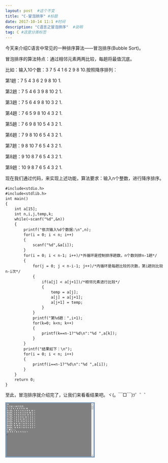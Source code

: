 ```yaml
---
layout: post  #这个不变
title: "C-冒泡排序" #标题
date: 2017-10-14 11:1 #时间
description: "C语言之冒泡排序"  #说明
tag: C #这是分类标签
---
```


今天来介绍C语言中常见的一种排序算法——冒泡排序(Bubble Sort)。

冒泡排序的算法特点：通过相邻元素两两比较，每趟将最值沉底。

比如：输入10个数：3 7 5 4 1 6 2 9 8 10.按照降序排列：

第1趟：7 5 4 3 6 2 9 8 10 1.

第2趟：7 5 4 6 3 9 8 10 2 1.

第3趟：7 5 6 4 9 8 10 3 2 1.

第4趟：7 6 5 9 8 10 4 3 2 1.

第5趟：7 6 9 8 10 5 4 3 2 1.

第6趟：7 9 8 10 6 5 4 3 2 1.

第7趟：9 8 10 7 6 5 4 3 2 1.

第8趟：9 10 8 7 6 5 4 3 2 1.

第9趟：10 9 8 7 6 5 4 3 2 1.

现在我们通过代码，来实现上述功能，算法要求：输入n个整数，进行降序排序。

```
#include<stdio.h>
#include<stdlib.h>
int main()
{
    int a[15];
    int n,i,j,temp,k;
    while(~scanf("%d",&n))
    {
        printf("依次输入%d个数据:\n",n);
        for(i = 0; i < n; i++)
        {
            scanf("%d",&a[i]);
        }
        for(i = 0; i < n-1; i++)/*外循环是控制排序趟数，n个数则排n-1趟*/
        {
            for(j = 0; j < n-i-1; j++)/*内循环是每趟比较的次数，第i趟则比较n-i次*/
            {
                if(a[j] < a[j+1])/*相邻元素进行比较*/
                {
                    temp = a[j];
                    a[j] = a[j+1];
                    a[j+1] = temp;
                }
            }
            printf("第%d趟：",i+1);
            for(k=0; k<n; k++)
            {
                printf(k==n-1?"%d\n":"%d ",a[k]);
            }
        }
        printf("结果如下：\n");
        for(i = 0; i < n; i++)
        {
            printf(i==n-1?"%d\n":"%d ",a[i]);
        }
    }
    return 0;
}
```
至此，冒泡排序就介绍完了，让我们来看看结果吧。ヾ(。￣□￣)ﾂ゜゜゜
<div>
  <img src="/images/image/BubbleSort.png"/ width="281" height="173"/>
</div>

